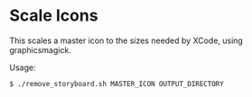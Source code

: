# Scale Icons

This scales a master icon to the sizes needed by XCode,
using graphicsmagick.

Usage:

    $ ./remove_storyboard.sh MASTER_ICON OUTPUT_DIRECTORY
